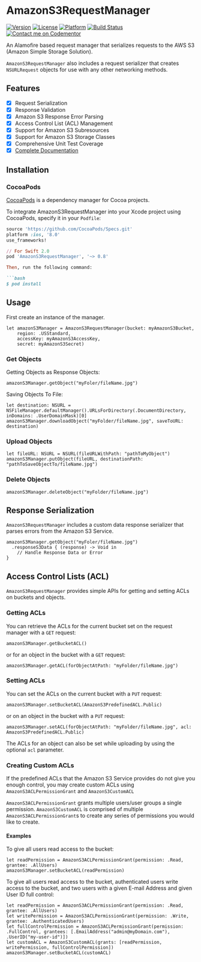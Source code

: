 # AmazonS3RequestManager
[![Version](https://img.shields.io/cocoapods/v/AmazonS3RequestManager.svg?style=flat)](http://cocoapods.org/pods/AmazonS3RequestManager)
[![License](https://img.shields.io/cocoapods/l/AmazonS3RequestManager.svg?style=flat)](http://cocoapods.org/pods/AmazonS3RequestManager)
[![Platform](https://img.shields.io/cocoapods/p/AmazonS3RequestManager.svg?style=flat)](http://cocoapods.org/pods/AmazonS3RequestManager)
[![Build Status](https://travis-ci.org/AnthonyMDev/AmazonS3RequestManager.svg?branch=master)](https://travis-ci.org/AnthonyMDev/AmazonS3RequestManager)
[![Contact me on Codementor](https://cdn.codementor.io/badges/contact_me_github.svg)](https://www.codementor.io/anthonymdev?utm_source=github&utm_medium=button&utm_term=anthonymdev&utm_campaign=github)

An Alamofire based request manager that serializes requests to the AWS S3 (Amazon Simple Storage Solution).

`AmazonS3RequestManager` also includes a request serializer that creates `NSURLRequest` objects for use with any other networking methods.

## Features

- [x] Request Serialization
- [x] Response Validation
- [x] Amazon S3 Response Error Parsing
- [x] Access Control List (ACL) Management
- [x] Support for Amazon S3 Subresources
- [x] Support for Amazon S3 Storage Classes
- [x] Comprehensive Unit Test Coverage
- [x] [Complete Documentation](http://cocoadocs.org/docsets/AmazonS3RequestManager)

## Installation

### CocoaPods

[CocoaPods](http://cocoapods.org) is a dependency manager for Cocoa projects.

To integrate AmazonS3RequestManager into your Xcode project using CocoaPods, specify it in your `Podfile`:

```ruby
source 'https://github.com/CocoaPods/Specs.git'
platform :ios, '8.0'
use_frameworks!

// For Swift 2.0
pod 'AmazonS3RequestManager', '~> 0.8'

Then, run the following command:

```bash
$ pod install
```

## Usage
First create an instance of the manager.

    let amazonS3Manager = AmazonS3RequestManager(bucket: myAmazonS3Bucket,
        region: .USStandard,
        accessKey: myAmazonS3AccessKey,
        secret: myAmazonS3Secret)

### Get Objects

Getting Objects as Response Objects:

    amazonS3Manager.getObject("myFoler/fileName.jpg")

Saving Objects To File:

    let destination: NSURL = NSFileManager.defaultManager().URLsForDirectory(.DocumentDirectory, inDomains: .UserDomainMask)[0]
    amazonS3Manager.downloadObject("myFolder/fileName.jpg", saveToURL: destination)
    
### Upload Objects
    let fileURL: NSURL = NSURL(fileURLWithPath: "pathToMyObject")
    amazonS3Manager.putObject(fileURL, destinationPath: "pathToSaveObjectTo/fileName.jpg")
    
### Delete Objects

    amazonS3Manager.deleteObject("myFolder/fileName.jpg")

## Response Serialization
`AmazonS3RequestManager` includes a custom data response serializer that parses errors from the Amazon S3 Service.

    amazonS3Manager.getObject("myFoler/fileName.jpg")
      .responseS3Data { (response) -> Void in
        // Handle Response Data or Error
    }

## Access Control Lists (ACL)

`AmazonS3RequestManager` provides simple APIs for getting and setting ACLs on buckets and objects.

### Getting ACLs

You can retrieve the ACLs for the current bucket set on the request manager with a `GET` request:

    amazonS3Manager.getBucketACL()
    
or for an object in the bucket with a `GET` request:

    amazonS3Manager.getACL(forObjectAtPath: "myFolder/fileName.jpg")
    
### Setting ACLs

You can set the ACLs on the current bucket with a `PUT` request:

    amazonS3Manager.setBucketACL(AmazonS3PredefinedACL.Public)
    
or on an object in the bucket with a `PUT` request:

    amazonS3Manager.setACL(forObjectAtPath: "myFolder/fileName.jpg", acl: AmazonS3PredefinedACL.Public)
    
The ACLs for an object can also be set while uploading by using the optional `acl` parameter.

### Creating Custom ACLs

If the predefined ACLs that the Amazon S3 Service provides do not give you enough control, you may create custom ACLs using `AmazonS3ACLPermissionGrant` and `AmazonS3CustomACL`

`AmazonS3ACLPermissionGrant` grants multiple users/user groups a single permission.
`AmazonS3CustomACL` is comprised of multiple `AmazonS3ACLPermissionGrant`s to create any series of permissions you would like to create.

#### Examples

To give all users read access to the bucket:

    let readPermission = AmazonS3ACLPermissionGrant(permission: .Read, grantee: .AllUsers)
    amazonS3Manager.setBucketACL(readPermission)
    
To give all users read access to the bucket, authenticated users write access to the bucket, and two users with a given E-mail Address and given User ID full control:

    let readPermission = AmazonS3ACLPermissionGrant(permission: .Read, grantee: .AllUsers)
    let writePermission = AmazonS3ACLPermissionGrant(permission: .Write, grantee: .AuthenticatedUsers)
    let fullControlPermission = AmazonS3ACLPermissionGrant(permission: .FullControl, grantees: [.EmailAddress("admin@myDomain.com"), .UserID("my-user-id")])
    let customACL = AmazonS3CustomACL(grants: [readPermission, writePermission, fullControlPermission])
    amazonS3Manager.setBucketACL(customACL)
